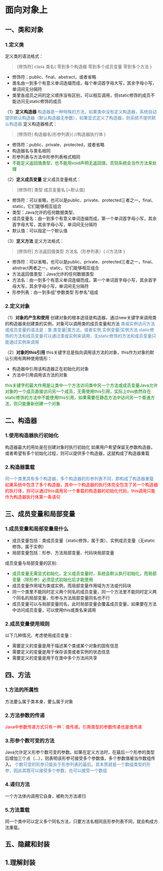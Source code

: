 # 面向对象上

## 一、类和对象

### 1.定义类

定义类的语法格式：
>[修饰符] class 类名{
零到多个构造器
零到多个成员变量
零到多个方法
}

* 修饰符：public、final、abstract，或者省略
* 类名由一到多个有意义单词连缀而成，每个单词首字母大写，其余字母小写，单词间无分隔符
* 类里各成员之间的定义顺序没有区别，可以相互调用，但static修饰的成员不能访问无static修饰的成员

（1）**定义构造器**
<font color=steelblue>构造器是一种特殊的方法，如果类中没有定义构造器，系统自动提供默认构造器（默认构造器无参数），如果显式定义了构造器，则系统不提供默认构造器</font>
定义构造器格式：
>[修饰符] 构造器名(形参列表){
    //构造器执行体
}

* 修饰符：public、private、protected，或者省略
* 构造器名与类名相同
* 形参列表与方法中形参列表格式相同
* <font color=green>不能定义返回值类型，也不能用void声明无返回值，否则系统会当作方法来处理</font>

（2）**定义成员变量**
定义成员变量格式：
>[修饰符] 类型 成员变量名 [=默认值]

* 修饰符：可以省略，也可以是public、private、protected三者之一，final、static，它们能够相互组合
* 类型：Java允许的任何数据类型、
* 成员变量名：由一到多个有意义单词连缀而成，第一个单词首字母小写，其余首字母大写，其余字母小写，单词间无分隔符
* 默认值：可以指定一个默认值

（3）**定义方法**
定义方法格式：
>[修饰符] 方法返回值类型 方法名（形参列表）{
    //方法体
}

* 修饰符：可以省略，也可以是public、private、protected三者之一，final、abstract两者之一，static，它们能够相互组合
* 方法返回值类型：Java允许的任何数据类型
* 方法名：由一到多个有意义单词连缀而成，第一个单词首字母小写，其余首字母大写，其余字母小写，单词间无分隔符
* 形参列表：由一到多组"参数类型 形参名"组成

### 2.定义对象

（1）**对象的产生和使用**
创建对象的根本途径是构造器，通过new关键字来调用类的构造器来创建类的实例，对象可以调用类的成员变量和方法
<font color=steelblue>类或实例访问方法或成员变量的语法是：类.类变量|类方法，或者实例.实例变量|实例方法</font>
<font color=steelblue>static修饰的方法和成员变量可以通过类或实例来调用，无static修饰的方法和成员变量只能通过实例来调用</font>

（2）**对象的this引用**
this关键字总是指向调用该方法的对象，this作为对象的默认引用有两种使用情形：

* 构造器中引用该构造器正在初始化的对象
* 方法中引用调用该方法的对象

<font color=green>this关键字的最大作用是让类中一个方法访问类中另一个方法或成员变量</font><font color=green>Java允许对象的一个成员直接访问另一个成员，无需使用this引用，实际上this依然存在</font>
<font color=green>static修饰的方法中不能使用this引用，如果需要在静态方法中访问另一个普通方法，则只能重新创建一个对象</font>

## 二、构造器

### 1.使用构造器执行初始化

构造器最大的用处是在创建对象时执行初始化
如果用户希望保留无参数构造器，或者希望有多个初始化过程，则可以提供多个构造器，这就构成了构造器重载

### 2.构造器重载

<font color=steelblue>同一个类里具有多个构造器，多个构造器的形参列表不同，即构成了构造器重载</font>
<font color=red>如果系统中包含了多个构造器，其中一个构造器的执行体完全包含了另一个构造器的执行体，则可以通过this调用另一个重载的构造器的初始化代码，this调用只能作为构造器执行体第一条语句</font>

## 三、成员变量和局部变量

### 1.成员变量和局部变量是什么

* 成员变量包括：类成员变量（static修饰，属于类）、实例成员变量（无static修饰，属于实例）
* 局部变量包括：形参、方法局部变量、代码块局部变量

成员变量与局部变量的区别:

* <font color=green>成员变量无需显式初始化，定义成员变量时，系统会默认执行初始化，而局部变量（除形参）必须显式初始化后才能使用</font>
* 成员变量作用域为类或实例，而局部变量作用域为方法或代码块
* 同一个类里不能同时定义两个同名的成员变量，同一个方法里不能同时定义两个同名的局部变量，形参与方法局部变量同名也不行
* 成员变量可以与局部变量同名，此时局部变量会覆盖成员变量，如果要在方法中访问成员变量，可以使用this或类名来调用

### 2.成员变量使用规则

以下几种情况，考虑使用成员变量：

* 需要定义的变量是用于描述某个类或某个对象的固有信息
* 需要定义的变量是用于保存该类或者实例的状态信息
* 需要定义的变量是用于在类中多个方法间共享

## 四、方法

### 1.方法的所属性

方法要么属于类本身，要么属于对象

### 2.方法参数的传递

<font color=red>Java中参数传递方式只有一种：值传递。引用类型的参数传递也是值传递</font>

### 3.形参个数可变的方法

Java允许定义形参个数可变的参数。如果在定义方法时，在最后一个形参的类型后增加三个点（...），则表明该形参可接受多个参数值，多个参数值被当作数组传入。
<font color=steelblue>个数可变的形参只能处于形参列表的最后。其本质就是一个数组类型的形参，因此其既可以接受多个参数，也可以接受一个数组</font>

### 4.递归方法

一个方法体内调用它自身，被称为方法递归

### 5.方法重载

同一个类中可以定义多个同名方法，只要方法名相同且形参列表不同，就会构成方法重载。

## 五、隐藏和封装

## 1.理解封装
